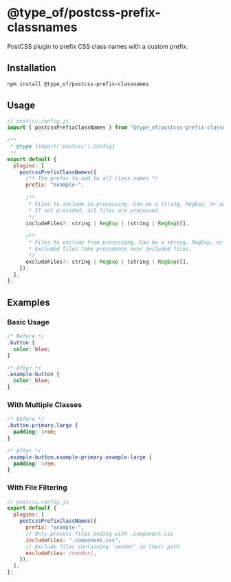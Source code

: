 # @type_of/postcss-prefix-classnames

PostCSS plugin to prefix CSS class names with a custom prefix.

## Installation

```bash
npm install @type_of/postcss-prefix-classnames
```

## Usage

```js
// postcss.config.js
import { postcssPrefixClassNames } from "@type_of/postcss-prefix-classnames";

/**
 * @type {import('postcss').Config}
 */
export default {
  plugins: [
    postcssPrefixClassNames({
      /** The prefix to add to all class names */
      prefix: "example-",
      
      /**
       * Files to include in processing. Can be a string, RegExp, or array of either.
       * If not provided, all files are processed.
       */
      includeFiles?: string | RegExp | (string | RegExp)[],
      
      /**
       * Files to exclude from processing. Can be a string, RegExp, or array of either.
       * Excluded files take precedence over included files.
       */
      excludeFiles?: string | RegExp | (string | RegExp)[],
    }),
  ],
};
```

## Examples

### Basic Usage

```css
/* Before */
.button {
  color: blue;
}

/* After */
.example-button {
  color: blue;
}
```

### With Multiple Classes

```css
/* Before */
.button.primary.large {
  padding: 1rem;
}

/* After */
.example-button.example-primary.example-large {
  padding: 1rem;
}
```

### With File Filtering

```js
// postcss.config.js
export default {
  plugins: [
    postcssPrefixClassNames({
      prefix: "example-",
      // Only process files ending with .component.css
      includeFiles: ".component.css",
      // Exclude files containing 'vendor' in their path
      excludeFiles: /vendor/,
    }),
  ],
};
```
